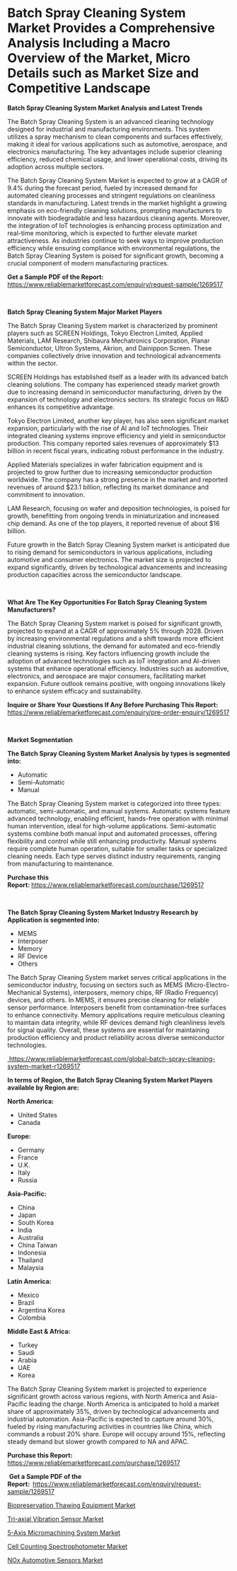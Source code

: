 <p><h1>Batch Spray Cleaning System Market Provides a Comprehensive Analysis Including a Macro Overview of the Market, Micro Details such as Market Size and Competitive Landscape</h1></p><p><strong>Batch Spray Cleaning System Market Analysis and Latest Trends</strong></p>
<p><p>The Batch Spray Cleaning System is an advanced cleaning technology designed for industrial and manufacturing environments. This system utilizes a spray mechanism to clean components and surfaces effectively, making it ideal for various applications such as automotive, aerospace, and electronics manufacturing. The key advantages include superior cleaning efficiency, reduced chemical usage, and lower operational costs, driving its adoption across multiple sectors.</p><p>The Batch Spray Cleaning System Market is expected to grow at a CAGR of 9.4% during the forecast period, fueled by increased demand for automated cleaning processes and stringent regulations on cleanliness standards in manufacturing. Latest trends in the market highlight a growing emphasis on eco-friendly cleaning solutions, prompting manufacturers to innovate with biodegradable and less hazardous cleaning agents. Moreover, the integration of IoT technologies is enhancing process optimization and real-time monitoring, which is expected to further elevate market attractiveness. As industries continue to seek ways to improve production efficiency while ensuring compliance with environmental regulations, the Batch Spray Cleaning System is poised for significant growth, becoming a crucial component of modern manufacturing practices.</p></p>
<p><strong>Get a Sample PDF of the Report:&nbsp;</strong> <a href="https://www.reliablemarketforecast.com/enquiry/request-sample/1269517?utm_campaign=1130&utm_medium=2&utm_source=Github&utm_content=ia&utm_term=24032025&utm_id=batch-spray-cleaning-system">https://www.reliablemarketforecast.com/enquiry/request-sample/1269517</a></p>
<p>&nbsp;</p>
<p><strong>Batch Spray Cleaning System Major Market Players</strong></p>
<p><p>The Batch Spray Cleaning System market is characterized by prominent players such as SCREEN Holdings, Tokyo Electron Limited, Applied Materials, LAM Research, Shibaura Mechatronics Corporation, Planar Semiconductor, Ultron Systems, Akrion, and Dainippon Screen. These companies collectively drive innovation and technological advancements within the sector.</p><p>SCREEN Holdings has established itself as a leader with its advanced batch cleaning solutions. The company has experienced steady market growth due to increasing demand in semiconductor manufacturing, driven by the expansion of technology and electronics sectors. Its strategic focus on R&D enhances its competitive advantage.</p><p>Tokyo Electron Limited, another key player, has also seen significant market expansion, particularly with the rise of AI and IoT technologies. Their integrated cleaning systems improve efficiency and yield in semiconductor production. This company reported sales revenues of approximately $13 billion in recent fiscal years, indicating robust performance in the industry.</p><p>Applied Materials specializes in wafer fabrication equipment and is projected to grow further due to increasing semiconductor production worldwide. The company has a strong presence in the market and reported revenues of around $23.1 billion, reflecting its market dominance and commitment to innovation.</p><p>LAM Research, focusing on wafer and deposition technologies, is poised for growth, benefitting from ongoing trends in miniaturization and increased chip demand. As one of the top players, it reported revenue of about $16 billion.</p><p>Future growth in the Batch Spray Cleaning System market is anticipated due to rising demand for semiconductors in various applications, including automotive and consumer electronics. The market size is projected to expand significantly, driven by technological advancements and increasing production capacities across the semiconductor landscape.</p></p>
<p>&nbsp;</p>
<p><strong>What Are The Key Opportunities For Batch Spray Cleaning System Manufacturers?</strong></p>
<p><p>The Batch Spray Cleaning System market is poised for significant growth, projected to expand at a CAGR of approximately 5% through 2028. Driven by increasing environmental regulations and a shift towards more efficient industrial cleaning solutions, the demand for automated and eco-friendly cleaning systems is rising. Key factors influencing growth include the adoption of advanced technologies such as IoT integration and AI-driven systems that enhance operational efficiency. Industries such as automotive, electronics, and aerospace are major consumers, facilitating market expansion. Future outlook remains positive, with ongoing innovations likely to enhance system efficacy and sustainability.</p></p>
<p><strong>Inquire or Share Your Questions If Any Before Purchasing This Report:</strong> <a href="https://www.reliablemarketforecast.com/enquiry/pre-order-enquiry/1269517?utm_campaign=1130&utm_medium=2&utm_source=Github&utm_content=ia&utm_term=24032025&utm_id=batch-spray-cleaning-system">https://www.reliablemarketforecast.com/enquiry/pre-order-enquiry/1269517</a></p>
<p>&nbsp;</p>
<p><strong>Market Segmentation</strong></p>
<p><strong>The Batch Spray Cleaning System Market Analysis by types is segmented into:</strong></p>
<p><ul><li>Automatic</li><li>Semi-Automatic</li><li>Manual</li></ul></p>
<p><p>The Batch Spray Cleaning System market is categorized into three types: automatic, semi-automatic, and manual systems. Automatic systems feature advanced technology, enabling efficient, hands-free operation with minimal human intervention, ideal for high-volume applications. Semi-automatic systems combine both manual input and automated processes, offering flexibility and control while still enhancing productivity. Manual systems require complete human operation, suitable for smaller tasks or specialized cleaning needs. Each type serves distinct industry requirements, ranging from manufacturing to maintenance.</p></p>
<p><strong>Purchase this Report:&nbsp;</strong><a href="https://www.reliablemarketforecast.com/purchase/1269517?utm_campaign=1130&utm_medium=2&utm_source=Github&utm_content=ia&utm_term=24032025&utm_id=batch-spray-cleaning-system">https://www.reliablemarketforecast.com/purchase/1269517</a></p>
<p>&nbsp;</p>
<p><strong>The Batch Spray Cleaning System Market Industry Research by Application is segmented into:</strong></p>
<p><ul><li>MEMS</li><li>Interposer</li><li>Memory</li><li>RF Device</li><li>Others</li></ul></p>
<p><p>The Batch Spray Cleaning System market serves critical applications in the semiconductor industry, focusing on sectors such as MEMS (Micro-Electro-Mechanical Systems), interposers, memory chips, RF (Radio Frequency) devices, and others. In MEMS, it ensures precise cleaning for reliable sensor performance. Interposers benefit from contamination-free surfaces to enhance connectivity. Memory applications require meticulous cleaning to maintain data integrity, while RF devices demand high cleanliness levels for signal quality. Overall, these systems are essential for maintaining production efficiency and product reliability across diverse semiconductor technologies.</p></p>
<p><a href="https://www.reliablemarketforecast.com/global-batch-spray-cleaning-system-market-r1269517?utm_campaign=1130&utm_medium=2&utm_source=Github&utm_content=ia&utm_term=24032025&utm_id=batch-spray-cleaning-system">&nbsp;https://www.reliablemarketforecast.com/global-batch-spray-cleaning-system-market-r1269517</a></p>
<p><strong>In terms of Region, the Batch Spray Cleaning System Market Players available by Region are:</strong></p>
<p>
    <p> <strong> North America: </strong>
        <ul>
            <li>United States</li>
            <li>Canada</li>
        </ul>
        </p> 
    <p> <strong> Europe: </strong>
        <ul>
            <li>Germany</li>
            <li>France</li>
            <li>U.K.</li>
            <li>Italy</li>
            <li>Russia</li>
        </ul>
        </p> 
    <p> <strong> Asia-Pacific: </strong>
        <ul>
            <li>China</li>
            <li>Japan</li>
            <li>South Korea</li>
            <li>India</li>
            <li>Australia</li>
            <li>China Taiwan</li>
            <li>Indonesia</li>
            <li>Thailand</li>
            <li>Malaysia</li>
        </ul>
        </p> 
    <p> <strong> Latin America: </strong>
        <ul>
            <li>Mexico</li>
            <li>Brazil</li>
            <li>Argentina Korea</li>
            <li>Colombia</li>
        </ul>
        </p> 
    <p> <strong> Middle East & Africa: </strong>
        <ul>
            <li>Turkey</li>
            <li>Saudi</li>
            <li>Arabia</li>
            <li>UAE</li>
            <li>Korea</li>
        </ul>
    </p>
    </p>
<p><p>The Batch Spray Cleaning System market is projected to experience significant growth across various regions, with North America and Asia-Pacific leading the charge. North America is anticipated to hold a market share of approximately 35%, driven by technological advancements and industrial automation. Asia-Pacific is expected to capture around 30%, fueled by rising manufacturing activities in countries like China, which commands a robust 20% share. Europe will occupy around 15%, reflecting steady demand but slower growth compared to NA and APAC.</p></p>
<p><strong>Purchase this Report: </strong><a href="https://www.reliablemarketforecast.com/purchase/1269517?utm_campaign=1130&utm_medium=2&utm_source=Github&utm_content=ia&utm_term=24032025&utm_id=batch-spray-cleaning-system">https://www.reliablemarketforecast.com/purchase/1269517</a></p>
<p>&nbsp;<strong>Get a Sample PDF of the Report:&nbsp;&nbsp;</strong><a href="https://www.reliablemarketforecast.com/enquiry/request-sample/1269517?utm_campaign=1130&utm_medium=2&utm_source=Github&utm_content=ia&utm_term=24032025&utm_id=batch-spray-cleaning-system">https://www.reliablemarketforecast.com/enquiry/request-sample/1269517</a></p>
<p><strong></strong></p>
<p><p><a href="https://github.com/geresalgieaz/Market-Research-Report-List-1/blob/main/biopreservation-thawing-equipment-market.md?utm_campaign=1130&utm_medium=2&utm_source=Github&utm_content=ia&utm_term=24032025&utm_id=batch-spray-cleaning-system">Biopreservation Thawing Equipment Market</a></p><p><a href="https://github.com/dickstoscopg/Market-Research-Report-List-1/blob/main/tri-axial-vibration-sensor-market.md?utm_campaign=1130&utm_medium=2&utm_source=Github&utm_content=ia&utm_term=24032025&utm_id=batch-spray-cleaning-system">Tri-axial Vibration Sensor Market</a></p><p><a href="https://github.com/foustzelmsdv/Market-Research-Report-List-1/blob/main/5-axis-micromachining-system-market.md?utm_campaign=1130&utm_medium=2&utm_source=Github&utm_content=ia&utm_term=24032025&utm_id=batch-spray-cleaning-system">5-Axis Micromachining System Market</a></p><p><a href="https://github.com/ceranamaduvq/Market-Research-Report-List-1/blob/main/cell-counting-spectrophotometer-market.md?utm_campaign=1130&utm_medium=2&utm_source=Github&utm_content=ia&utm_term=24032025&utm_id=batch-spray-cleaning-system">Cell Counting Spectrophotometer Market</a></p><p><a href="https://github.com/sibellanikmn/Market-Research-Report-List-1/blob/main/nox-automotive-sensors-market.md?utm_campaign=1130&utm_medium=2&utm_source=Github&utm_content=ia&utm_term=24032025&utm_id=batch-spray-cleaning-system">NOx Automotive Sensors Market</a></p></p>
